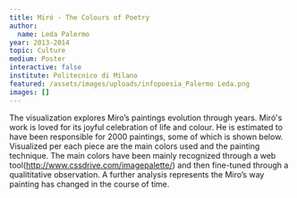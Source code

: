 ```yaml
---
title: Miró - The Colours of Poetry
author:
  name: Leda Palermo
year: 2013-2014
topic: Culture
medium: Poster
interactive: false
institute: Politecnico di Milano
featured: /assets/images/uploads/infopoesia_Palermo Leda.png
images: []
---
```

The visualization explores Miro’s paintings evolution through years. Miró's work is loved for its joyful celebration of life and colour. He is estimated to have been responsible for 2000 paintings, some of which is shown below. Visualized per each piece are the main colors used and the painting technique. The main colors have been mainly recognized through a web tool(http://www.cssdrive.com/imagepalette/) and then fine-tuned through a qualititative observation. A further analysis represents the Miro’s way painting has changed in the course of time.
